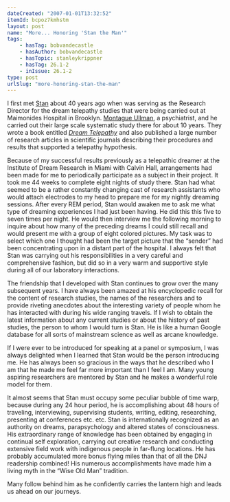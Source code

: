 ```yaml
---
dateCreated: "2007-01-01T13:32:52"
itemId: bcpoz7kmhstm
layout: post
name: "More... Honoring 'Stan the Man'"
tags:
    - hasTag: bobvandecastle
    - hasAuthor: bobvandecastle
    - hasTopic: stanleykrippner
    - hasTag: 26.1-2
    - inIssue: 26.1-2
type: post
urlSlug: "more-honoring-stan-the-man"
---
```


I first met [Stan](../@stanleykrippner) about 40 years ago when was serving as the Research Director for the dream telepathy studies that were being carried out at Maimonides Hospital in Brooklyn. [Montague Ullman](../@montagueullman), a psychiatrist, and he carried out their large scale systematic study there for about 10 years. They wrote a book entitled [_Dream Telepathy_](https://www.goodreads.com/book/show/486841.Dream_Telepathy) and also published a large number of research articles in scientific journals describing their procedures and results that supported a telepathy hypothesis.

Because of my successful results previously as a telepathic dreamer at the Institute of Dream Research in Miami with Calvin Hall, arrangements had been made for me to periodically participate as a subject in their project. It took me 44 weeks to complete eight nights of study there. Stan had what seemed to be a rather constantly changing cast of research assistants who would attach electrodes to my head to prepare me for my nightly dreaming sessions. After every REM period, Stan would awaken me to ask me what type of dreaming experiences I had just been having. He did this this five to seven times per night. He would then interview me the following morning to inquire about how many of the preceding dreams I could still recall and would present me with a group of eight colored pictures. My task was to select which one I thought had been the target picture that the “sender” had been concentrating upon in a distant part of the hospital. I always felt that Stan was carrying out his responsibilities in a very careful and comprehensive fashion, but did so in a very warm and supportive style during all of our laboratory interactions.

The friendship that I developed with Stan continues to grow over the many subsequent years. I have always been amazed at his encyclopedic recall for the content of research studies, the names of the researchers and to provide riveting anecdotes about the interesting variety of people whom he has interacted with during his wide ranging travels. If I wish to obtain the latest information about any current studies or about the history of past studies, the person to whom I would turn is Stan. He is like a human Google database for all sorts of mainstream science as well as arcane knowledge.

If I were ever to be introduced for speaking at a panel or symposium, I was always delighted when I learned that Stan would be the person introducing me. He has always been so gracious in the ways that he described who I am that he made me feel far more important than I feel I am. Many young aspiring researchers are mentored by Stan and he makes a wonderful role model for them.

It almost seems that Stan must occupy some peculiar bubble of time warp, because during any 24 hour period, he is accomplishing about 48 hours of traveling, interviewing, supervising students, writing, editing, researching, presenting at conferences etc. etc. Stan is internationally recognized as an authority on dreams, parapsychology and altered states of consciousness. His extraordinary range of knowledge has been obtained by engaging in continual self exploration, carrying out creative research and conducting extensive field work with indigenous people in far-flung locations. He has probably accumulated more bonus flying miles than that of all the DNJ readership combined! His numerous accomplishments have made him a living myth in the “Wise Old Man” tradition.

Many follow behind him as he confidently carries the lantern high and leads us ahead on our journeys.
